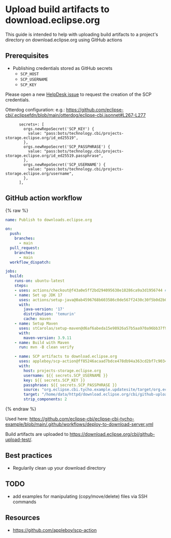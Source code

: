 # Upload build artifacts to download.eclipse.org

This guide is intended to help with uploading build artifacts to a project's directory on download.eclipse.org using GitHub actions

## Prerequisites

* Publishing credentials stored as GitHub secrets
  * `SCP_HOST`
  * `SCP_USERNAME`
  * `SCP_KEY`

Please open a new [HelpDesk issue](https://gitlab.eclipse.org/eclipsefdn/helpdesk/-/issues/new) to request the creation of the SCP credentials.

Otterdog configuration: e.g.: https://github.com/eclipse-cbi/.eclipsefdn/blob/main/otterdog/eclipse-cbi.jsonnet#L267-L277

```
      secrets+: [
        orgs.newRepoSecret('SCP_KEY') {
          value: "pass:bots/technology.cbi/projects-storage.eclipse.org/id_ed25519",
        },
        orgs.newRepoSecret('SCP_PASSPHRASE') {
          value: "pass:bots/technology.cbi/projects-storage.eclipse.org/id_ed25519.passphrase",
        },
        orgs.newRepoSecret('SCP_USERNAME') {
          value: "pass:bots/technology.cbi/projects-storage.eclipse.org/username",
        },
      ],
```

## GitHub action workflow

{% raw %}
```yaml
name: Publish to downloads.eclipse.org

on:
  push:
    branches:
      - main
  pull_request:
    branches:
      - main
  workflow_dispatch:

jobs:
  build:
    runs-on: ubuntu-latest
    steps:
    - uses: actions/checkout@f43a0e5ff2bd294095638e18286ca9a3d1956744 # v3.6.0
    - name: Set up JDK 17
      uses: actions/setup-java@0ab4596768b603586c0de567f2430c30f5b0d2b0 # v3.13.0
      with:
        java-version: '17'
        distribution: 'temurin'
        cache: maven
    - name: Setup Maven
      uses: stCarolas/setup-maven@d6af6abeda15e98926a57b5aa970a96bb37f97d1 # v5
      with:
        maven-version: 3.9.11
    - name: Build with Maven
      run: mvn -B clean verify

    - name: SCP artifacts to download.eclipse.org
      uses: appleboy/scp-action@ff85246acaad7bdce478db94a363cd2bf7c90345 # v1
      with:
        host: projects-storage.eclipse.org
        username: ${{ secrets.SCP_USERNAME }}
        key: ${{ secrets.SCP_KEY }}
        passphrase: ${{ secrets.SCP_PASSPHRASE }}
        source: "org.eclipse.cbi.tycho.example.updatesite/target/org.eclipse.cbi.tycho.example.updatesite-*.zip"
        target: "/home/data/httpd/download.eclipse.org/cbi/github-upload-test/"
        strip_components: 2

```
{% endraw %}

Used here: https://github.com/eclipse-cbi/eclipse-cbi-tycho-example/blob/main/.github/workflows/deploy-to-download-server.yml

Build artifacts are uploaded to https://download.eclipse.org/cbi/github-upload-test/.

## Best practices

* Regularily clean up your download directory

## TODO

* add examples for manipulating (copy/move/delete) files via SSH commands

## Resources

* https://github.com/appleboy/scp-action
